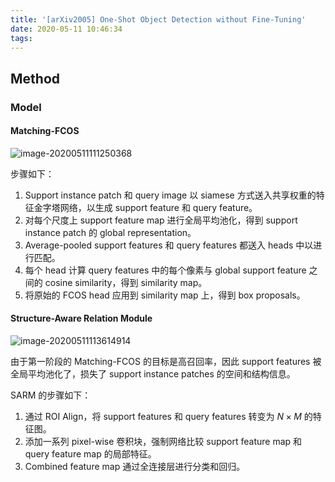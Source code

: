 ```yaml
---
title: '[arXiv2005] One-Shot Object Detection without Fine-Tuning'
date: 2020-05-11 10:46:34
tags:
---
```


## Method

### Model

#### Matching-FCOS

![image-20200511111250368](https://i.loli.net/2020/05/11/QpSTwAOl4qLJP98.png)

步骤如下：

1. Support instance patch 和 query image 以 siamese 方式送入共享权重的特征金字塔网络，以生成 support feature 和 query feature。
2. 对每个尺度上 support feature map 进行全局平均池化，得到 support instance patch 的 global representation。
3. Average-pooled support features 和 query features 都送入 heads 中以进行匹配。
4. 每个 head 计算 query features 中的每个像素与 global support feature 之间的 cosine similarity，得到 similarity map。
5. 将原始的 FCOS head 应用到 similarity map 上，得到 box proposals。

#### Structure-Aware Relation Module

![image-20200511113614914](https://i.loli.net/2020/05/11/5NmYuBIavMlrUPT.png)

由于第一阶段的 Matching-FCOS 的目标是高召回率，因此 support features 被全局平均池化了，损失了 support instance patches 的空间和结构信息。

SARM 的步骤如下：

1. 通过 ROI  Align，将 support features 和 query features 转变为 $N\times M$ 的特征图。
2. 添加一系列 pixel-wise 卷积块，强制网络比较 support feature map 和 query feature map 的局部特征。
3. Combined feature map 通过全连接层进行分类和回归。